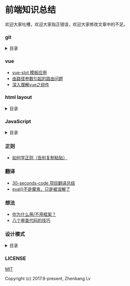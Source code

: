 # 前端知识总结

欢迎大家吐槽，欢迎大家指正错误，欢迎大家修改文章中的不足。

### git

<details>

<summary> 目录 </summary>

* [git repository](https://github.com/lvzhenbang/article/blob/master/git/git-repository.md)
* [git常用命令](https://github.com/lvzhenbang/article/blob/master/git/git-command.md)
* [git分支操作](https://github.com/lvzhenbang/article/blob/master/git/git-branch.md)
* [git分支管理策略](https://github.com/lvzhenbang/article/blob/master/git/git-branch-manage.md)
* [git提交记录操作](https://github.com/lvzhenbang/article/blob/master/git/git-commit-manage.md)
* [git合并分支（merge vs rebase）](https://github.com/lvzhenbang/article/blob/master/git/git-merge.md)
* [git 技巧使用](https://github.com/lvzhenbang/article/blob/master/git/git-skills.md)

</details>

### vue

* [vue-slot 模板应用](https://github.com/lvzhenbang/article/blob/master/vue/vue-slot.html)
* [由路径参数引起的路由问题](https://github.com/lvzhenbang/article/blob/master/vue/route/path-param.md)
* [深入理解vue之组件](https://github.com/lvzhenbang/article/blob/master/vue/doc/render.md)

### html layout

<details>

<summary> 目录 </summary>

* [dom的发展由来](https://github.com/lvzhenbang/article/blob/master/dom.md)
* [如何实现元素的多列布局](https://github.com/lvzhenbang/article/blob/master/layout/n-clown.md)
* [position定位布局理解,元素的定位关系如absolute-fixed-absolute](https://github.com/lvzhenbang/article/blob/master/layout/position.html)
* [仿excel布局的表格](https://github.com/lvzhenbang/article/blob/master/layout/table.md)
* [移动端页面设计问题导致字体覆盖图标的解决方案](https://github.com/lvzhenbang/article/blob/master/layout/text-icon.md)
* [由字体引起的布局问题及解决方案](https://github.com/lvzhenbang/article/blob/master/layout/text-layout.md)
* [常用的页面布局方案](https://github.com/lvzhenbang/article/blob/master/layout/html-layout.md)
* [dialog新方案](https://github.com/lvzhenbang/article/blob/master/layout/dialog.md)
* [浮动的label](https://github.com/lvzhenbang/article/blob/master/layout/float-label.md)

</details>

### JavaScript

<details>
<summary>目录</summary>

* [js中的数组，数字，字符串反转](https://github.com/lvzhenbang/article/blob/master/js/js-reverse.md)
* [两个数组之间的几种常见操作](https://github.com/lvzhenbang/article/blob/master/js/twoArry.md)
* [给一个元素同时绑上click和dbclick事件所存在的问题详解](https://github.com/lvzhenbang/article/blob/master/js/single_double_click.md)
* [傻傻的分也分不清楚的property和attribute](https://github.com/lvzhenbang/article/blob/master/js/porp-attr.md)
* [老生常谈之闭包](https://github.com/lvzhenbang/article/blob/master/js/closure.md)
* [我们面试中在被问到闭包这个问题是要注意的几点](https://github.com/lvzhenbang/article/blob/master/js/closure-translate.md)
* [HTML5中的 `data-*` 如何处理数据详解](https://github.com/lvzhenbang/article/blob/master/js/data-attribute.md)
* [this,call和apply(这三个东西，如何牢牢记住)](https://github.com/lvzhenbang/article/blob/master/js/this-call-apply.md)
* [javascript 对象知识点梳理](https://github.com/lvzhenbang/article/blob/master/js/js-object.md)
* [javascript 创建对象的高级用法](https://github.com/lvzhenbang/article/blob/master/js/js-object-1.md)
* [javascript 开发中对象使用注意事项](https://github.com/lvzhenbang/article/blob/master/js/js-object2.md)
* [JavaScript 对象属性高级用法详解](https://github.com/lvzhenbang/article/blob/master/js/js-object3.md)
* [javascript 数组知识点梳理](https://github.com/lvzhenbang/article/blob/master/js/js-array.md)
* [JS 数组知识点梳理(二）](https://github.com/lvzhenbang/article/blob/master/js/js-array2.md)
* [JS 数组知识点梳理(三）](https://github.com/lvzhenbang/article/blob/master/js/js-array3.md)
* [javascript 函数知识点梳理](https://github.com/lvzhenbang/article/blob/master/js/js-function.md)
* [JS开发中函数知识点梳理(二）](https://github.com/lvzhenbang/article/blob/master/js/js-function-2.md)
* [JS开发中函数知识点梳理(三）](https://github.com/lvzhenbang/article/blob/master/js/js-function-3.md)
* [漫谈javascript函数式编程](https://github.com/lvzhenbang/article/blob/master/js/functional-programing.md)
* [漫谈promise使用场景](https://github.com/lvzhenbang/article/blob/master/js/promise.md)
* [JavaScript继承几种方式理解](https://github.com/lvzhenbang/article/blob/master/js/js-inherit.md)


</details>

### 正则

* [如何学正则（告别复制粘贴）](https://github.com/lvzhenbang/article/blob/master/regular/introduce.md)

### 翻译

* [30-seconds-code 项目翻译总结](https://github.com/lvzhenbang/article/blob/master/translate/30-seconds-code/index.md)
* [eval()不是魔鬼，只是被误解了](https://github.com/lvzhenbang/article/blob/master/translate/eval.md)

### 想法

* [你为什么用/不用框架？](https://github.com/lvzhenbang/article/blob/master/idea/why_do_you_use_framework.md)
* [八个审查代码的技巧](https://github.com/lvzhenbang/article/blob/master/idea/code_review.md)

### 设计模式

<details>
<summary>目录</summary>

* [高屋建瓴——设计模式](https://github.com/lvzhenbang/article/blob/master/design-pattern/index.md)
* [面向对象的JavaScript](https://github.com/lvzhenbang/article/blob/master/design-pattern/oop-js.md)
* [构造器 设计模式](https://github.com/lvzhenbang/article/blob/master/design-pattern/constructor.md)
* [外观 设计模式](https://github.com/lvzhenbang/article/blob/master/design-pattern/facade.md)
* [工厂 设计模式](https://github.com/lvzhenbang/article/blob/master/design-pattern/factory.md)
* [观察者 设计模式](https://github.com/lvzhenbang/article/blob/master/design-pattern/observer.md)
* [javascript 单例设计模式](https://github.com/lvzhenbang/article/blob/master/design-pattern/js-singleton.md)
* [javascript 策略设计模式](https://github.com/lvzhenbang/article/blob/master/design-pattern/strategy.md)
* [javascript 代理设计模式](https://github.com/lvzhenbang/article/blob/master/design-pattern/proxy-pattern.md)
* [javascript 迭代器设计模式](https://github.com/lvzhenbang/article/blob/master/design-pattern/iterator.md)
* [javascript 观察者模式](https://github.com/lvzhenbang/article/blob/master/design-pattern/js-observer.md)
* [javascript 享元设计模式](https://github.com/lvzhenbang/article/blob/master/design-pattern/flyweight.md)

</details>


### LICENSE

[MIT](https://opensource.org/licenses/MIT)

Copyright (c) 2017.9-present, Zhenbang Lv
